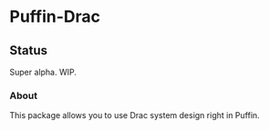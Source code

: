<p align="center">
   <h1>Puffin-Drac</h1>
</p>

## Status
Super alpha. WIP.

### About

This package allows you to use Drac system design right in Puffin.

